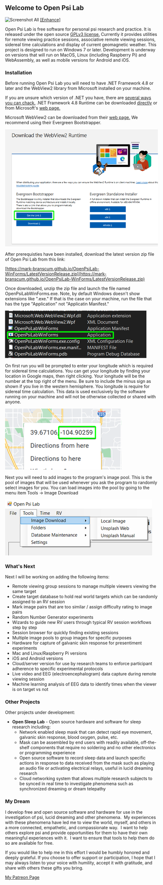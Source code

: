 ## Welcome to Open Psi Lab 


![Screenshot All](/Docs/ScreenshotAllLarge.png)
[[Enhance]](https://mark-branscum.github.io/OpenPsiLab-WinForms/Docs/ScreenshotAllLarge.png)

Open Psi Lab is free software for personal psi research and practice.  It is released under the open source [GPLv3 license.](https://www.gnu.org/licenses/gpl-3.0.en.html) Currently it provides utilities for remote viewing practice sessions, associative remote viewing sessions, sidereal time calculations and display of current geomagnetic weather.  This project is designed to run on Windows 7 or later.  Development is underway on versions that will run on MacOS, Linux (including Raspberry Pi) and WebAssembly, as well as mobile versions for Android and iOS.

### Installation

Before running Open Psi Lab you will need to have .NET Framework 4.8 or later and the WebView2 library from Microsoft installed on your machine.

If you are unsure which version of .NET you have, there are [several ways you can chack.](https://www.windowscentral.com/how-quickly-check-net-framework-version-windows-10)  .NET Framework 4.8 Runtime can be downloaded [directly](https://dotnet.microsoft.com/en-us/download/dotnet-framework/thank-you/net48-web-installer) or from Microsoft's [web page.](https://dotnet.microsoft.com/en-us/download/dotnet-framework/net48)

Microsoft WebView2 can be downloaded from their [web page.](https://developer.microsoft.com/en-us/microsoft-edge/webview2/)  We recommend using their Evergreen Bootstrapper.

![WebView2](/Docs/WebView2.png)

After prerequisties have been installed, download the latest version zip file of Open Psi Lab from this link:

[https://mark-branscum.github.io/OpenPsiLab-WinForms/LatestVersionRelease.zip](https://mark-branscum.github.io/OpenPsiLab-WinForms/LatestVersionRelease.zip) 

Once downloaded, unzip the zip file and launch the file named OpenPsiLabWinForms.exe.  Note, by default Windows doesn't show extensions like ".exe."  If that is the case on your machine, run the file that has the type "Application" not "Applicatin Manifest."

![File Extensions](/Docs/FileExtensions.png)

On first run you will be prompted to enter your longitude which is required for sidereal time calculations.  You can get your longitude by finding your location in Google maps, then right clicking.  Your longitude will be the number at the top right of the menu. Be sure to include the minus sign as shown if you live in the western hemisphere. You longitude is require for sidereal time calculation.  This data is used exclusively by the software running on your machine and will not be otherwise collected or shared with anyone.

![Longitude](/Docs/Longitude.png)

Next you will need to add images to the program's image pool.  This is the pool of images that will be used whenever you ask the program to randomly select images for you.  You can load images into the pool by going to the menu item Tools -> Image Download

![Load Images](/Docs/ImageDownload.png)

### What's Next

Next I will be working on adding the following items:
- Remote viewing group sessions to manage multiple viewers viewing the same target
- Create target database to hold real world targets which can be randomly assigned to an RV session 
- Mark image pairs that are too similar / assign difficulty rating to image pairs
- Random Number Generator experiments
- Wizards to guide new RV users through typical RV session workflows step by step
- Session browser for quickly finding existing sessions
- Multiple image pools to group images for specific purposes
- Hardware for capture of galvanic skin response for presentiment experiments
- Mac and Linux/Raspberry Pi versions
- iOS and Android versions
- Cloud/server version for use by research teams to enforce participant adherence to specific experimental protocols
- Live video and EEG (electroencephalogram) data capture during remote viewing session
- Machine learning analysis of EEG data to identify times when the viewer is on target vs not

### Other Projects

Other projects under development:
- **Open Sleep Lab** - Open source hardware and software for sleep research including:
  - Network enabled sleep mask that can detect rapid eye movement, galvanic skin response, blood oxygen, pulse, etc.
   - Mask can be assembled by end users with readily available, off-the-shelf components that require no soldering and no other electronics or programming experience
  - Open source software to record sleep data and launch specific actions in response to data received from the mask such as playing an audio file or activating electrical relays, useful in lucid dreaming research 
  - Cloud networking system that allows multiple research subjects to be synced in real time to investigate phenomena such as synchronized dreaming or dream telepathy

### My Dream

I develop free and open source software and hardware for use in the investigation of psi, lucid dreaming and other phenomena.  My experiences with these phenomena have led me to view the world, myself, and others in a more connected, empathetic, and compassionate way.  I want to help others explore psi and provide opportunities for them to have their own meaningful experiences with it.  I want to ensure that tools to help them do so are available for free. 

If you would like to help me in this effort I would be humbly honored and deeply grateful.  If you choose to offer support or participation, I hope that I may always listen to your voice with humility, accept it with gratitude, and share with others these gifts you bring.

[My Patreon Page](https://www.patreon.com/MarkBranscum)

